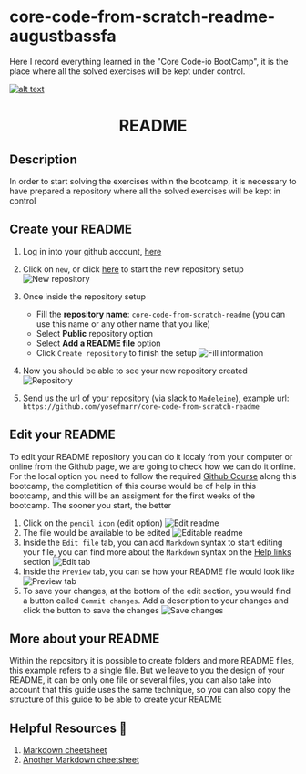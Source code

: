 # core-code-from-scratch-readme-augustbassfa
Here I record everything learned in the "Core Code-io BootCamp", it is the place where all the solved exercises will be kept under control.


<a href="https://www.augustfrancisco.me/">

![alt text](https://uploads-ssl.webflow.com/5eb2f56932c3562feab232e3/5f73550d00249e7e96c9f3de_Logo.png 'corecodeio')

</a>

<h1 align="center">README</h1>

## Description

In order to start solving the exercises within the bootcamp, it is necessary to have prepared a repository where all the solved exercises will be kept in control

## Create your README

1. Log in into your github account, [here](https://github.com/login)
2. Click on `new`, or click [here](https://github.com/new) to start the new repository setup<br>
   ![New repository](./assets/readme-0.png 'new repository')
3. Once inside the repository setup
   - Fill the **repository name**: `core-code-from-scratch-readme` (you can use this name or any other name that you like)
   - Select **Public** repository option
   - Select **Add a README file** option
   - Click `Create repository` to finish the setup
     ![Fill information](./assets/readme-1.png 'fill information')
4. Now you should be able to see your new repository created
   ![Repository](./assets/readme-2.png 'repository')

5. Send us the url of your repository (via slack to `Madeleine`), example url: `https://github.com/yosefmarr/core-code-from-scratch-readme`

## Edit your README

To edit your README repository you can do it localy from your computer or online from the Github page, we are going to check how we can do it online. For the local option you need to follow the required [Github Course](https://www.udacity.com/course/version-control-with-git--ud123) along this bootcamp, the completition of this course would be of help in this bootcamp, and this will be an assigment for the first weeks of the bootcamp. The sooner you start, the better

1. Click on the `pencil icon` (edit option)
   ![Edit readme](./assets/readme-3.png 'edit readme')
2. The file would be available to be edited
   ![Editable readme](./assets/readme-4.png 'editable readme')
3. Inside the `Edit file` tab, you can add `Markdown` syntax to start editing your file, you can find more about the `Markdown` syntax on the [Help links](#help-links) section
   ![Edit tab](./assets/readme-5.png 'edit tab')
4. Inside the `Preview` tab, you can se how your README file would look like
   ![Preview tab](./assets/readme-6.png 'preview tab')
5. To save your changes, at the bottom of the edit section, you would find a button called `Commit changes`. Add a description to your changes and click the button to save the changes
   ![Save changes](./assets/readme-7.png 'save changes')

## More about your README

Within the repository it is possible to create folders and more README files, this example refers to a single file. But we leave to you the design of your README, it can be only one file or several files, you can also take into account that this guide uses the same technique, so you can also copy the structure of this guide to be able to create your README

## Helpful Resources 📖

1. [Markdown cheetsheet](https://www.markdownguide.org/cheat-sheet)
2. [Another Markdown cheetsheet](https://github.com/adam-p/markdown-here/wiki/Markdown-Cheatsheet)

